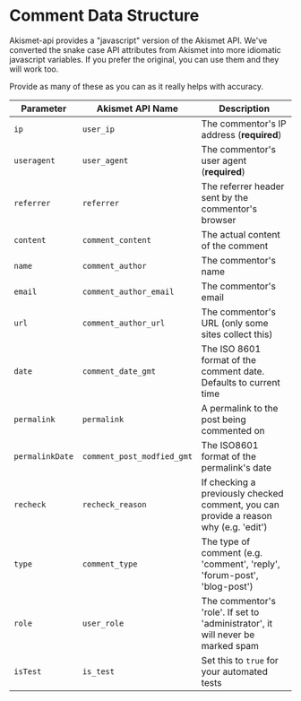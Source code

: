Comment Data Structure
======================

Akismet-api provides a "javascript" version of the Akismet API. We've converted
the snake case API attributes from Akismet into more idiomatic javascript
variables. If you prefer the original, you can use them and they will work too.

Provide as many of these as you can as it really helps with accuracy.

| Parameter | Akismet API Name | Description |
| --- | --- | --- |
| `ip` | `user_ip` | The commentor's IP address (**required**)|
| `useragent` | `user_agent` | The commentor's user agent  (**required**) |
| `referrer` | `referrer` | The referrer header sent by the commentor's browser |
| `content` | `comment_content` | The actual content of the comment |
| `name` | `comment_author` | The commentor's name |
| `email` | `comment_author_email` | The commentor's email |
| `url` | `comment_author_url` | The commentor's URL (only some sites collect this) |
| `date` | `comment_date_gmt` | The ISO 8601 format of the comment date. Defaults to current time |
| `permalink` | `permalink` | A permalink to the post being commented on | 
| `permalinkDate` | `comment_post_modfied_gmt` | The ISO8601 format of the permalink's date |
| `recheck` | `recheck_reason` | If checking a previously checked comment, you can provide a reason why (e.g. 'edit') |
| `type` | `comment_type` | The type of comment (e.g. 'comment', 'reply', 'forum-post', 'blog-post') |
| `role` | `user_role` | The commentor's 'role'. If set to 'administrator', it will never be marked spam |
| `isTest` | `is_test` | Set this to `true` for your automated tests |
